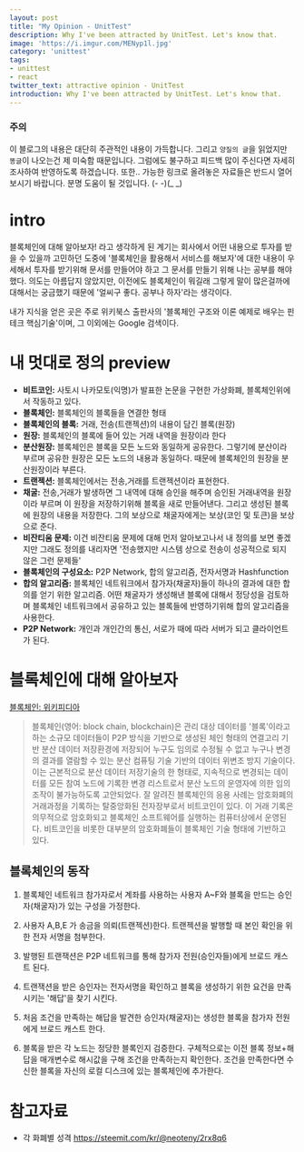 ```yaml
---
layout: post
title: "My Opinion - UnitTest"
description: Why I've been attracted by UnitTest. Let's know that.
image: 'https://i.imgur.com/MENyp1l.jpg'
category: 'unittest'
tags:
- unittest
- react
twitter_text: attractive opinion - UnitTest
introduction: Why I've been attracted by UnitTest. Let's know that.
---
```


### 주의

이 블로그의 내용은 대단히 주관적인 내용이 가득합니다.
그리고 `양질의 글`을 읽었지만 `똥글`이 나오는건 제 미숙함 때문입니다. 
그럼에도 불구하고 피드백 많이 주신다면 자세히 조사하여 반영하도록 하겠습니다.
또한.. 가능한 링크로 올려놓은 자료들은 반드시 열어보시기 바랍니다. 분명 도움이 될 것입니다.
(- -)(_ _)


# intro

블록체인에 대해 알아보자! 라고 생각하게 된 계기는 회사에서 어떤 내용으로 투자를 받을 수 있을까 고민하던 도중에 '블록체인을 활용해서 서비스를 해보자'에 대한 내용이 우세해서 투자를 받기위해 문서를 만들어야 하고 그 문서를 만들기 위해 나는 공부를 해야했다. 의도는 아름답지 않았지만, 이전에도 블록체인이 뭐길래 그렇게 말이 많은걸까에 대해서는 궁금했기 때문에 '얼씨구 좋다. 공부나 하자'라는 생각이다. 

내가 지식을 얻은 곳은 주로 위키북스 출판사의 '블록체인 구조와 이론 예제로 배우는 핀테크 핵심기술'이며, 그 이외에는 Google 검색이다.


# 내 멋대로 정의 preview

- **비트코인:** 사토시 나카모토(익명)가 발표한 논문을 구현한 가상화폐, 블록체인위에서 작동하고 있다.
- **블록체인:** 블록체인의 블록들을 연결한 형태
- **블록체인의 블록:** 거래, 전송(트랜젝션)의 내용이 담긴 블록(원장)
- **원장:** 블록체인의 블록에 들어 있는 거래 내역을 원장이라 한다
- **분산원장:** 블록체인은 블록을 모든 노드와 동일하게 공유한다. 그렇기에 분산이라 부르며 공유한 원장은 모든 노드의 내용과 동일하다. 때문에 블록체인의 원장을 분산원장이라 부른다.
- **트랜젝션:** 블록체인에서는 전송,거래를 트랜젝션이라 표현한다.
- **채굴:** 전송,거래가 발생하면 그 내역에 대해 승인을 해주며 승인된 거래내역을 원장이라 부르며 이 원장을 저장하기위해 블록을 새로 만들어낸다. 그리고 생성된 블록에 원장의 내용을 저장한다. 그의 보상으로 채굴자에게는 보상(코인 및 토큰)을 보상으로 준다.
- **비잔티움 문제:** 이건 비잔티움 문제에 대해 먼저 알아보고나서 내 정의를 보면 좋겠지만 그래도 정의를 내리자면 '전송했지만 시스템 상으로 전송이 성공적으로 되지 않은 그런 문제들'
- **블록체인의 구성요소:** P2P Network,  합의 알고리즘, 전자서명과 Hashfunction
- **합의 알고리즘:** 블록체인 네트워크에서 참가자(채굴자)들이 하나의 결과에 대한 합의를 얻기 위한 알고리즘. 어떤 채굴자가 생성해낸 블록에 대해서 정당성을 검토하며 블록체인 네트워크에서 공유하고 있는 블록들에 반영하기위해 합의 알고리즘을 사용한다.
- **P2P Network:** 개인과 개인간의 통신, 서로가 때에 따라 서버가 되고 클라이언트가 된다. 



# 블록체인에 대해 알아보자

[블록체인: 위키피디아](https://ko.wikipedia.org/wiki/%EB%B8%94%EB%A1%9D%EC%B2%B4%EC%9D%B8)

> 블록체인(영어: block chain, blockchain)은 관리 대상 데이터를 '블록'이라고 하는 소규모 데이터들이 P2P 방식을 기반으로 생성된 체인 형태의 연결고리 기반 분산 데이터 저장환경에 저장되어 누구도 임의로 수정될 수 없고 누구나 변경의 결과를 열람할 수 있는 분산 컴퓨팅 기술 기반의 데이터 위변조 방지 기술이다.
> 이는 근본적으로 분산 데이터 저장기술의 한 형태로, 지속적으로 변경되는 데이터를 모든 참여 노드에 기록한 변경 리스트로서 분산 노드의 운영자에 의한 임의 조작이 불가능하도록 고안되었다. 잘 알려진 블록체인의 응용 사례는 암호화폐의 거래과정을 기록하는 탈중앙화된 전자장부로서 비트코인이 있다. 이 거래 기록은 의무적으로 암호화되고 블록체인 소프트웨어를 실행하는 컴퓨터상에서 운영된다. 비트코인을 비롯한 대부분의 암호화폐들이 블록체인 기술 형태에 기반하고 있다.

## 블록체인의 동작

1. 블록체인 네트워크 참가자로서 계좌를 사용하는 사용자 A~F와 블록을 만드는 승인자(채굴자)가 있는 구성을 가정한다.

2. 사용자 A,B,E 가 송금을 의뢰(트랜젝션)한다. 트랜젝션을 발행할 때 본인 확인을 위한 전자 서명을 첨부한다.

3. 발행된 트랜잭션은 P2P 네트워크를 통해 참가자 전원(승인자들)에게 브로드 캐스트 된다.

4. 트랜잭션을 받은 승인자는 전자서명을 확인하고 블록을 생성하기 위한 요건을 만족시키는 '해답'을 찾기 시킨다.

5. 처음 조건을 만족하는 해답을 발견한 승인자(채굴자)는 생성한 블록을 참가자 전원에게 브로드 캐스트 한다.

6. 블록을 받은 각 노드는 정당한 블록인지 검증한다. 구체적으로는 이전 블록 정보+해답을 매개변수로 해시값을 구해 조건을 만족하는지 확인한다. 조건을 만족한다면 수신한 블록을 자신의 로컬 디스크에 있는 블록체인에 추가한다.


# 참고자료

- 각 화폐별 성격 https://steemit.com/kr/@neoteny/2rx8q6